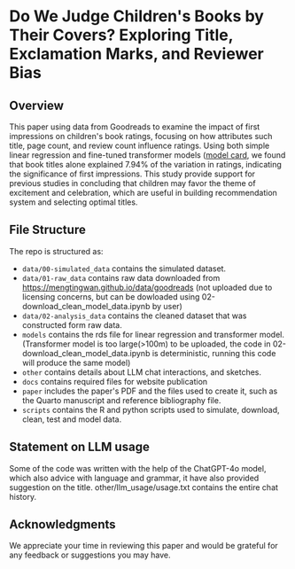 # Do We Judge Children's Books by Their Covers? Exploring Title, Exclamation Marks, and Reviewer Bias

## Overview
This paper using data from Goodreads to examine the impact of first impressions on children's book ratings, focusing on how attributes such title, page count, and review count influence ratings.  Using both simple linear regression and fine-tuned transformer models ([model card](https://utdqi.github.io/children_book_review/), we found that book titles alone explained 7.94% of the variation in ratings, indicating the significance of first impressions. This study provide support for previous studies in concluding that children may favor the theme of excitement and celebration, which are useful in building recommendation system and selecting optimal titles.

## File Structure

The repo is structured as:

-   `data/00-simulated_data` contains the simulated dataset.
-   `data/01-raw_data` contains raw data downloaded from https://mengtingwan.github.io/data/goodreads (not uploaded due to licensing concerns, but can be dowloaded using 02-download_clean_model_data.ipynb by user)
-   `data/02-analysis_data` contains the cleaned dataset that was constructed form raw data.
-   `models` contains the rds file for linear regression and transformer model. (Transformer model is too large(>100m) to be uploaded, the code in 02-download_clean_model_data.ipynb is deterministic, running this code will produce the same model)
-   `other` contains details about LLM chat interactions, and sketches.
-   `docs` contains required files for website publication
-   `paper` includes the paper's PDF and the files used to create it, such as the Quarto manuscript and reference bibliography file. 
-   `scripts` contains the R and python scripts used to simulate, download, clean, test and model data. 

## Statement on LLM usage
Some of the code was written with the help of the ChatGPT-4o model, which also advice with language and grammar, it have also provided suggestion on the title. other/llm_usage/usage.txt contains the entire chat history.

## Acknowledgments
We appreciate your time in reviewing this paper and would be grateful for any feedback or suggestions you may have.
